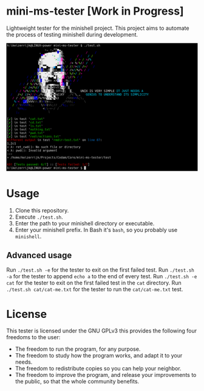 # mini-ms-tester [Work in Progress]
Lightweight tester for the minishell project.
This project aims to automate the process of testing minishell during development.

![Example Image](example.png "Usage example")

# Usage
1. Clone this repository.
2. Execute `./test.sh`.
3. Enter the path to your minishell directory or executable.
4. Enter your minishell prefix. In Bash it's `bash`, so you probably use `minishell`.

## Advanced usage
Run `./test.sh -e` for the tester to exit on the first failed test.
Run `./test.sh -a` for the tester to append `echo a` to the end of every test.
Run `./test.sh -e cat` for the tester to exit on the first failed test in the `cat` directory.
Run `./test.sh cat/cat-me.txt` for the tester to run the `cat/cat-me.txt` test.

# License
This tester is licensed under the GNU GPLv3 this provides the following four freedoms to the user:
- The freedom to run the program, for any purpose.
- The freedom to study how the program works, and adapt it to your needs.
- The freedom to redistribute copies so you can help your neighbor.
- The freedom to improve the program, and release your improvements to the public, so that the whole community benefits.
